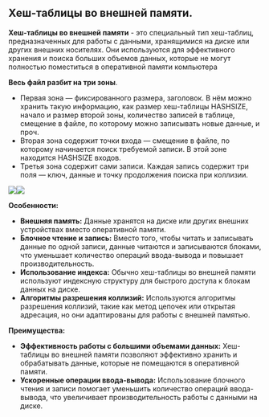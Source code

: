 ## Хеш-таблицы во внешней памяти.

**Хеш-таблицы во внешней памяти** - это специальный тип хеш-таблиц, предназначенных для работы с данными, хранящимися на диске или других внешних носителях. Они используются для эффективного хранения и поиска больших объемов данных, которые не могут полностью поместиться в оперативной памяти компьютера

**Весь файл разбит на три зоны**.
* Первая зона — фиксированного размера, заголовок. В нём можно хранить такую информацию, как размер хеш-таблицы HASHSIZE, начало и размер второй зоны, количество записей в таблице, смещение в файле, по которому можно записывать новые данные, и проч. 
* Вторая зона содержит точки входа — смещение в файле, по которому начинается поиск требуемой записи. В этой зоне находится HASHSIZE входов. 
* Третья зона содержит сами записи. Каждая запись содержит три поля — ключ, данные и точку продолжения поиска при коллизии.

![](https://lh7-us.googleusercontent.com/docsz/AD_4nXdrvvBwSEk8wz_KB2UwgE0UasPQ0caL03CYeEeVbYGbDkumFkaLFYDEP2eAFqj1KNESE_8fqZN3aP-JeVrDgEUvbdxagKTjQpy7NxJwHjE0MSiGXeHj-FIzVSFSsmYncOye6wpdx_D5FT-SPnPkMwH7WME?key=9gziK4gT-jwK64_BpOeehQ)![](https://lh7-us.googleusercontent.com/docsz/AD_4nXeJtNkJzPr-MCWTocQUhJYO1DKsw0MuvTLPX7ycH4kyir35sOHennQPR8IKsNDHF_zshJBbhGHmz8amZuGX7OfSjS-mlBrjmeAkHRHTtj9CXRfFxJFAqSv3UvIwFuvF3sFvVGj0r3ff5t_lzb5BsVIGHOj-?key=9gziK4gT-jwK64_BpOeehQ)

**Особенности:**
* **Внешняя память:** Данные хранятся на диске или других внешних устройствах вместо оперативной памяти.
* **Блочное чтение и запись:** Вместо того, чтобы читать и записывать данные по одной записи, данные читаются и записываются блоками, что уменьшает количество операций ввода-вывода и повышает производительность.
* **Использование индекса:** Обычно хеш-таблицы во внешней памяти используют индексную структуру для быстрого доступа к блокам данных на диске.
* **Алгоритмы разрешения коллизий:** Используются алгоритмы разрешения коллизий, такие как метод цепочек или открытая адресация, но они адаптированы для работы с внешней памятью.


**Преимущества:**

* **Эффективность работы с большими объемами данных:** Хеш-таблицы во внешней памяти позволяют эффективно хранить и обрабатывать данные, которые не помещаются в оперативной памяти.
* **Ускоренные операции ввода-вывода:** Использование блочного чтения и записи помогает уменьшить количество операций ввода-вывода, что увеличивает производительность работы с данными на диске.